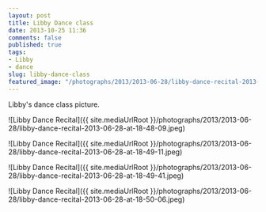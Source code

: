 ```yaml
---
layout: post
title: Libby Dance class
date: 2013-10-25 11:36
comments: false
published: true
tags:
- Libby
- dance
slug: libby-dance-class
featured_image: "/photographs/2013/2013-06-28/libby-dance-recital-2013-06-28-at-18-48-09.jp"
---
```

Libby's dance class picture.

![Libby Dance Recital]({{ site.mediaUrlRoot }}/photographs/2013/2013-06-28/libby-dance-recital-2013-06-28-at-18-48-09.jpeg)

![Libby Dance Recital]({{ site.mediaUrlRoot }}/photographs/2013/2013-06-28/libby-dance-recital-2013-06-28-at-18-49-11.jpeg)

![Libby Dance Recital]({{ site.mediaUrlRoot }}/photographs/2013/2013-06-28/libby-dance-recital-2013-06-28-at-18-49-41.jpeg)

![Libby Dance Recital]({{ site.mediaUrlRoot }}/photographs/2013/2013-06-28/libby-dance-recital-2013-06-28-at-18-50-06.jpeg)
